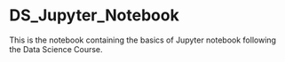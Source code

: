 # DS_Jupyter_Notebook
This is the notebook containing the basics of Jupyter notebook following the Data Science Course.
